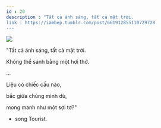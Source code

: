 ```yaml
---
id : 20
description : "Tất cả ánh sáng, tất cả mặt trời.
link : https://iambep.tumblr.com/post/661912855110729728
---
```


![](https://64.media.tumblr.com/93b9d9c2c22b5f98beeaa387ee6ef5c2/afd1f0daf10376f4-6d/s1280x1920/d0025250a409b078798c842822485b30975a9686.jpg)

"Tất cả ánh sáng, tất cả mặt trời.

Không thể sánh bằng một hơi thở.

...

Liệu có chiếc cầu nào,

bắc giữa chúng mình dù,

mong manh như một sợi tơ?"

- song Tourist.
